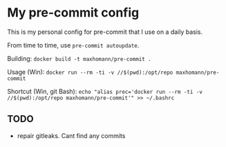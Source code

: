 # My pre-commit config

This is my personal config for pre-commit that I use on a daily basis.

From time to time, use `pre-commit autoupdate`.

Building: `docker build -t maxhomann/pre-commit .`

Usage (Win): `docker run --rm -ti -v //$(pwd):/opt/repo maxhomann/pre-commit`

Shortcut (Win, git Bash): `echo "alias prec='docker run --rm -ti -v //$(pwd):/opt/repo maxhomann/pre-commit'" >> ~/.bashrc`


## TODO

- repair gitleaks. Cant find any commits
